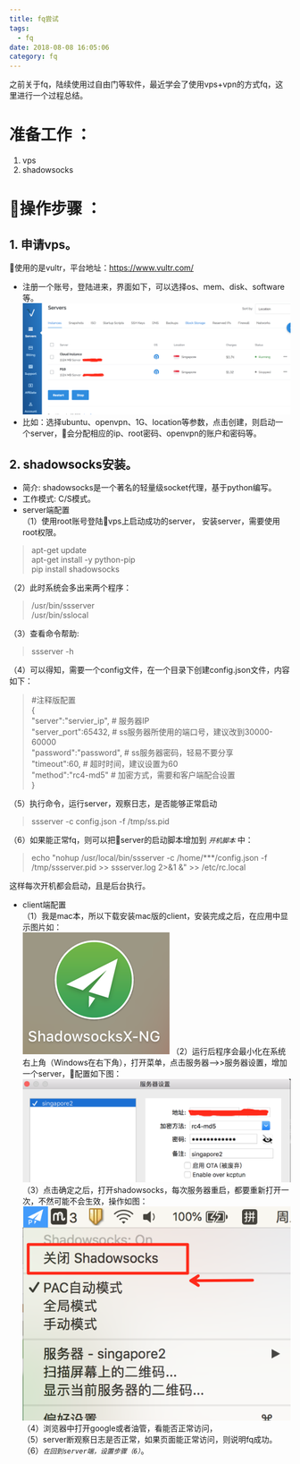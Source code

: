 ```yaml
---
title: fq尝试
tags:
  - fq
date: 2018-08-08 16:05:06
category: fq
---
```

之前关于fq，陆续使用过自由门等软件，最近学会了使用vps+vpn的方式fq，这里进行一个过程总结。   
# 准备工作 ：  
1. vps
2. shadowsocks   

# 操作步骤 ：  
## 1. 申请vps。   
使用的是vultr，平台地址：https://www.vultr.com/   
+ 注册一个账号，登陆进来，界面如下，可以选择os、mem、disk、software等。   
![](/images/fq/vultrindex.png)
+ 比如：选择ubuntu、openvpn、1G、location等参数，点击创建，则启动一个server，会分配相应的ip、root密码、openvpn的账户和密码等。

## 2. shadowsocks安装。   
+ 简介: shadowsocks是一个著名的轻量级socket代理，基于python编写。   
+ 工作模式: C/S模式。   
+ server端配置   
（1）使用root账号登陆vps上启动成功的server， 安装server，需要使用root权限。   
> apt-get update   
apt-get install -y python-pip   
pip install shadowsocks   

  （2）此时系统会多出来两个程序：
>/usr/bin/ssserver   
/usr/bin/sslocal

  （3）查看命令帮助:
> ssserver -h

 （4）可以得知，需要一个config文件，在一个目录下创建config.json文件，内容如下：
> #注释版配置   
{   
  "server":"servier_ip",     # 服务器IP   
  "server_port":65432,      # ss服务器所使用的端口号，建议改到30000-60000   
  "password":"password",    # ss服务器密码，轻易不要分享   
  "timeout":60,             # 超时时间，建议设置为60   
  "method":"rc4-md5"          # 加密方式，需要和客户端配合设置   
  }

 （5）执行命令，运行server，观察日志，是否能够正常启动
> ssserver -c config.json -f /tmp/ss.pid

 （6）如果能正常fq，则可以把server的启动脚本增加到 *`开机脚本`* 中：
 > echo "nohup /usr/local/bin/ssserver -c /home/***/config.json -f /tmp/ssserver.pid >> ssserver.log 2>&1 &" >> /etc/rc.local

 这样每次开机都会启动，且是后台执行。
+ client端配置   
（1）我是mac本，所以下载安装mac版的client，安装完成之后，在应用中显示图片如：   
![](/images/fq/shadowsocks.png)
（2）运行后程序会最小化在系统右上角（Windows在右下角），打开菜单，点击服务器-->>服务器设置，增加一个server，配置如下图：   
![](/images/fq/shadowconfig.png)
（3）点击确定之后，打开shadowsocks，每次服务器重启，都要重新打开一次，不然可能不会生效，操作如图：   
![](/images/fq/start.png)
（4）浏览器中打开google或者油管，看能否正常访问，  
（5）server断观察日志是否正常，如果页面能正常访问，则说明fq成功。   
（6）*`在回到server端，设置步骤（6）`*。